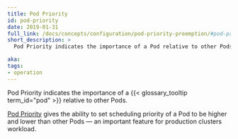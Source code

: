 ```yaml
---
title: Pod Priority
id: pod-priority
date: 2019-01-31
full_link: /docs/concepts/configuration/pod-priority-preemption/#pod-priority
short_description: >
  Pod Priority indicates the importance of a Pod relative to other Pods.

aka:
tags:
- operation
---
```

 Pod Priority indicates the importance of a {{< glossary_tooltip term_id="pod" >}} relative to other Pods.

<!--more-->

[Pod Priority](/docs/concepts/configuration/pod-priority-preemption/#pod-priority) gives the ability to set scheduling priority of a Pod to be higher and lower than other Pods — an important feature for production clusters workload.
